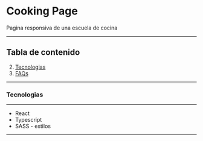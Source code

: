 # Cooking Page
Pagina responsiva de una escuela de cocina

***
## Tabla de contenido
2. [Tecnologias](#Tecnologias)
3. [FAQs](#faqs)
   
***
### Tecnologias
***
* React
* Typescript
* SASS - estilos
***
